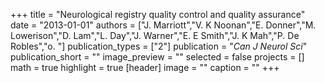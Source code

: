 +++
title = "Neurological registry quality control and quality assurance"
date = "2013-01-01"
authors = ["J. Marriott","V. K Noonan","E. Donner","M. Lowerison","D. Lam","L. Day","J. Warner","E. E Smith","J. K Mah","P. De Robles","o. "]
publication_types = ["2"]
publication = "_Can J Neurol Sci_"
publication_short = ""
image_preview = ""
selected = false
projects = []
math = true
highlight = true
[header]
image = ""
caption = ""
+++

